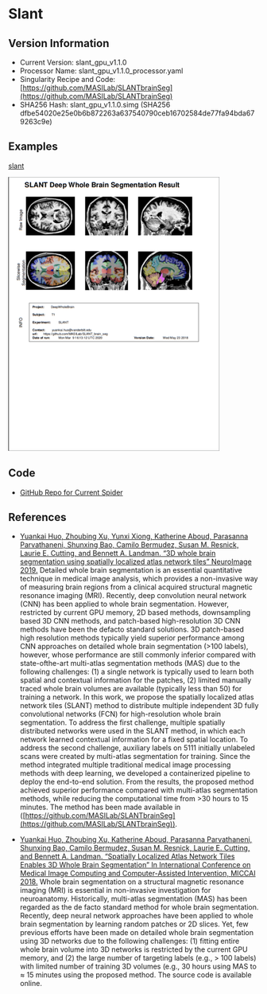 # Slant

## Version Information
- Current Version: slant_gpu_v1.1.0
- Processor Name: slant_gpu_v1.1.0_processor.yaml
- Singularity Recipe and Code: [https://github.com/MASILab/SLANTbrainSeg](https://github.com/MASILab/SLANTbrainSeg)
- SHA256 Hash: slant_gpu_v1.1.0.simg (SHA256 dfbe54020e25e0b6b872263a637540790ceb16702584de77fa94bda679263c9e)

## Examples
[slant](pdfs/slant_ABCD_T1W3D.pdf)

<img src="images/slant_ABCD_T1W3D.png" width="425" height="550">

## Code

- [GitHub Repo for Current Spider](https://github.com/MASILab/SLANTbrainSeg)

## References

- [Yuankai Huo, Zhoubing Xu, Yunxi Xiong, Katherine Aboud, Parasanna Parvathaneni, Shunxing Bao, Camilo Bermudez, Susan M. Resnick, Laurie E. Cutting, and Bennett A. Landman. “3D whole brain segmentation using spatially localized atlas network tiles” NeuroImage 2019.](https://arxiv.org/pdf/1903.12152.pdf)
Detailed whole brain segmentation is an essential quantitative technique in medical image analysis, which provides a non-invasive way of measuring brain regions from a clinical acquired structural magnetic resonance imaging (MRI). Recently, deep convolution neural network (CNN) has been applied to whole brain segmentation. However, restricted by current GPU memory, 2D based methods, downsampling based 3D CNN methods, and patch-based high-resolution 3D CNN methods have been the defacto standard solutions. 3D patch-based high resolution methods typically yield superior performance among CNN approaches on detailed whole brain segmentation (>100 labels), however, whose performance are still commonly inferior compared with state-ofthe-art multi-atlas segmentation methods (MAS) due to the following challenges: (1) a single network is typically used to learn both spatial and contextual information for the patches, (2) limited manually traced whole brain volumes are available (typically less than 50) for training a network. In this work, we propose the spatially localized atlas network tiles (SLANT) method to distribute multiple independent 3D fully convolutional networks (FCN) for high-resolution whole brain segmentation. To address the first challenge, multiple spatially distributed networks were used in the SLANT method, in which each network learned contextual information for a fixed spatial location. To address the second challenge, auxiliary labels on 5111 initially unlabeled scans were created by multi-atlas segmentation for training. Since the method integrated multiple traditional medical image processing methods with deep learning, we developed a containerized pipeline to deploy the end-to-end solution. From the results, the proposed method achieved superior performance compared with multi-atlas segmentation methods, while reducing the computational time from >30 hours to 15 minutes. The method has been made available in ([https://github.com/MASILab/SLANTbrainSeg](https://github.com/MASILab/SLANTbrainSeg)).

- [Yuankai Huo, Zhoubing Xu, Katherine Aboud, Parasanna Parvathaneni, Shunxing Bao, Camilo Bermudez, Susan M. Resnick, Laurie E. Cutting, and Bennett A. Landman. “Spatially Localized Atlas Network Tiles Enables 3D Whole Brain Segmentation” In International Conference on Medical Image Computing and Computer-Assisted Intervention, MICCAI 2018.](https://arxiv.org/pdf/1806.00546.pdf)
Whole brain segmentation on a structural magnetic resonance imaging (MRI) is essential in non-invasive investigation for neuroanatomy. Historically, multi-atlas segmentation (MAS) has been regarded as the de facto standard method for whole brain segmentation. Recently, deep neural network approaches have been applied to whole brain segmentation by learning random patches or 2D slices. Yet, few previous efforts have been made on detailed whole brain segmentation using 3D networks due to the following challenges: (1) fitting entire whole brain volume into 3D networks is restricted by the current GPU memory, and (2) the large number of targeting labels (e.g., > 100 labels) with limited number of training 3D volumes (e.g., 30 hours using MAS to ≈ 15 minutes using the proposed method. The source code is available online.
